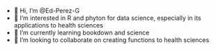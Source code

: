 - 👋 Hi, I’m @Ed-Perez-G
- 👀 I’m interested in R and phyton for data science, especially in its applications to health sciences 
- 🌱 I’m currently learning bookdown and science
- 💞️ I’m looking to collaborate on creating functions to health sciences


<!---
Ed-Perez-G/Ed-Perez-G is a ✨ special ✨ repository because its `README.md` (this file) appears on your GitHub profile.
You can click the Preview link to take a look at your changes.
--->
